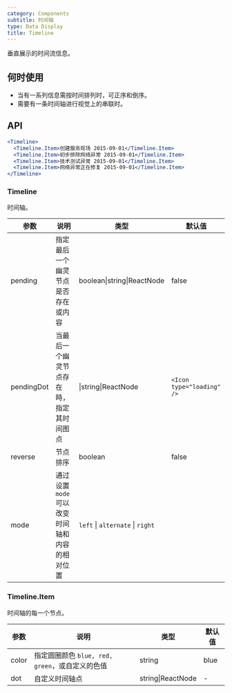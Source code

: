 ```yaml
---
category: Components
subtitle: 时间轴
type: Data Display
title: Timeline
---
```


垂直展示的时间流信息。

## 何时使用

- 当有一系列信息需按时间排列时，可正序和倒序。
- 需要有一条时间轴进行视觉上的串联时。

## API

```jsx
<Timeline>
  <Timeline.Item>创建服务现场 2015-09-01</Timeline.Item>
  <Timeline.Item>初步排除网络异常 2015-09-01</Timeline.Item>
  <Timeline.Item>技术测试异常 2015-09-01</Timeline.Item>
  <Timeline.Item>网络异常正在修复 2015-09-01</Timeline.Item>
</Timeline>
```

### Timeline

时间轴。

| 参数 | 说明 | 类型 | 默认值 |
| --- | --- | --- | --- |
| pending | 指定最后一个幽灵节点是否存在或内容 | boolean\|string\|ReactNode | false |
| pendingDot | 当最后一个幽灵节点存在時，指定其时间图点 | \|string\|ReactNode | `<Icon type="loading" />` |
| reverse | 节点排序 | boolean | false |
| mode | 通过设置 `mode` 可以改变时间轴和内容的相对位置  | `left` \| `alternate` \| `right` |

### Timeline.Item

时间轴的每一个节点。

| 参数 | 说明 | 类型 | 默认值 |
| --- | --- | --- | --- |
| color | 指定圆圈颜色 `blue, red, green`，或自定义的色值 | string | blue |
| dot | 自定义时间轴点 | string\|ReactNode | - |
